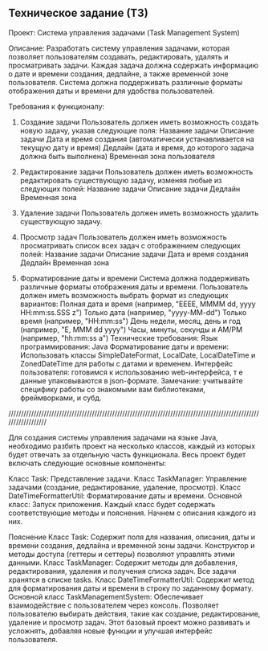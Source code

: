 ## Техническое задание (ТЗ)

Проект: Система управления задачами (Task Management System)

Описание: Разработать систему управления задачами, которая позволяет пользователям создавать, редактировать, удалять и
просматривать задачи. Каждая задача должна содержать информацию о дате и времени создания, дедлайне, а также временной
зоне пользователя. Система должна поддерживать различные форматы отображения даты и времени для удобства пользователей.

Требования к функционалу:

1. Создание задачи
   Пользователь должен иметь возможность создать новую задачу, указав следующие поля:
   Название задачи
   Описание задачи
   Дата и время создания (автоматически устанавливается на текущую дату и время)
   Дедлайн (дата и время, до которого задача должна быть выполнена)
   Временная зона пользователя

2. Редактирование задачи
   Пользователь должен иметь возможность редактировать существующую задачу, изменяя любые из следующих полей:
   Название задачи
   Описание задачи
   Дедлайн
   Временная зона

3. Удаление задачи
   Пользователь должен иметь возможность удалить существующую задачу.

4. Просмотр задач
   Пользователь должен иметь возможность просматривать список всех задач с отображением следующих полей:
   Название задачи
   Описание задачи
   Дата и время создания
   Дедлайн
   Временная зона

5. Форматирование даты и времени
   Система должна поддерживать различные форматы отображения даты и времени. Пользователь должен иметь возможность
   выбрать формат из следующих вариантов:
   Полная дата и время (например, "EEEE, MMMM dd, yyyy HH:mm:ss.SSS z")
   Только дата (например, "yyyy-MM-dd")
   Только время (например, "HH:mm:ss")
   День недели, месяц, день и год (например, "E, MMM dd yyyy")
   Часы, минуты, секунды и AM/PM (например, "hh:mm:ss a")
   Технические требования:
   Язык программирования: Java
   Форматирование даты и времени: Использовать классы SimpleDateFormat, LocalDate, LocalDateTime и ZonedDateTime для
   работы с датами и временем.
   Интерфейс пользователя: готовимся к использованию web-интерфейса, т е данные упаковываются в json-формате.
   Замечание: учитывайте специфику работы со знакомыми вам библиотеками, фреймворками, и субд.

//////////////////////////////////////////////////////////////////////////////////////////////////////////////////

Для создания системы управления задачами на языке Java, необходимо разбить проект на несколько классов, каждый из
которых будет отвечать за отдельную часть функционала. Весь проект будет включать следующие основные компоненты:

Класс Task: Представление задачи.
Класс TaskManager: Управление задачами (создание, редактирование, удаление, просмотр).
Класс DateTimeFormatterUtil: Форматирование даты и времени.
Основной класс: Запуск приложения.
Каждый класс будет содержать соответствующие методы и пояснения. Начнем с описания каждого из них.

Пояснение
Класс Task: Содержит поля для названия, описания, даты и времени создания, дедлайна и временной зоны задачи. Конструктор
и методы доступа (геттеры и сеттеры) позволяют управлять этими данными.
Класс TaskManager: Содержит методы для добавления, редактирования, удаления и получения списка задач. Все задачи
хранятся в списке tasks.
Класс DateTimeFormatterUtil: Содержит метод для форматирования даты и времени в строку по заданному формату.
Основной класс TaskManagementSystem: Обеспечивает взаимодействие с пользователем через консоль. Позволяет пользователю
выбирать действия, такие как создание, редактирование, удаление и просмотр задач.
Этот базовый проект можно развивать и усложнять, добавляя новые функции и улучшая интерфейс пользователя.